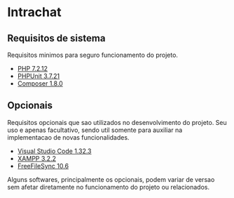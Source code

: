 # Intrachat

## Requisitos de sistema

Requisitos minimos para seguro funcionamento do projeto.

- [PHP 7.2.12](http://www.php.net)
- [PHPUnit 3.7.21](https://phpunit.de)
- [Composer 1.8.0](https://getcomposer.org)

## Opcionais

Requisitos opcionais que sao utilizados no desenvolvimento do projeto. Seu uso e apenas facultativo, sendo util somente para auxiliar na implementacao de novas funcionalidades.

- [Visual Studio Code 1.32.3](https://code.visualstudio.com)
- [XAMPP 3.2.2](https://www.apachefriends.org)
- [FreeFileSync 10.6](https://freefilesync.org)

Alguns softwares, principalmente os opcionais, podem variar de versao sem afetar diretamente no funcionamento do projeto ou relacionados.